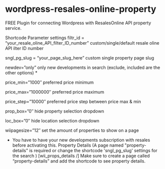 # wordpress-resales-online-property
 FREE Plugin for connecting Wordpress with ResalesOnline API property service.
 
Shortcode Parameter settings
filtr_id = “your_resale_oline_API_filter_ID_number” custom/single/default resale oline API ilter ID number

sngl_pg_slug = “your_page_slug_here” custom single property page slug

newdev=”only” only new developments in search (exclude, included are the other options) *

price_min=”1000″ preferred price minimum

price_max=”1000000″ preferred price maximum

price_step=”10000″ preferred price step between price max & min

prop_box=”0″ hide property selection dropdown

loc_box=”0″ hide location selection dropdown

wiipagesize=”12″ set the amount of properties to show on a page

* You have to have your new developments subscription with resales before activating this.
Property Details (A page named "property-details" is required or change the shortcode 'sngl_pg_slug' settings for the search )
[wii_props_details /]
Make sure to create a page called “property-details” and add the shortcode to see property details.
